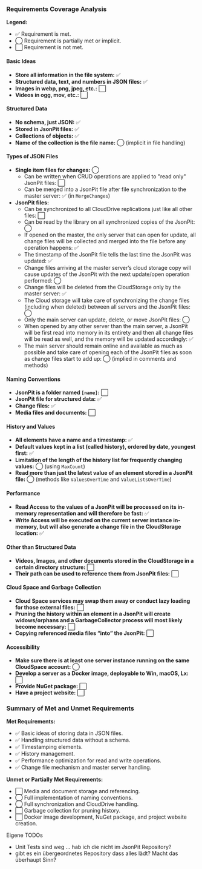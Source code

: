 ### Requirements Coverage Analysis

**Legend:**

- ✅ Requirement is met.
- ◯ Requirement is partially met or implicit.
- ⬜️ Requirement is not met.

#### Basic Ideas

- **Store all information in the file system:** ✅
- **Structured data, text, and numbers in JSON files:** ✅
- **Images in webp, png, jpeg, etc.:** ⬜️
- **Videos in ogg, mov, etc.:** ⬜️

#### Structured Data

- **No schema, just JSON:** ✅
- **Stored in JsonPit files:** ✅
- **Collections of objects:** ✅
- **Name of the collection is the file name:** ◯ (implicit in file handling)

#### Types of JSON Files

- **Single item files for changes:** ◯
  - Can be written when CRUD operations are applied to "read only" JsonPit files: ⬜️
  - Can be merged into a JsonPit file after file synchronization to the master server: ✅ (in `MergeChanges`)
- **JsonPit files:**
  - Can be synchronized to all CloudDrive replications just like all other files: ⬜️
  - Can be read by the library on all synchronized copies of the JsonPit: ◯
  - If opened on the master, the only server that can open for update, all change files will be collected and merged into the file before any operation happens: ✅
  - The timestamp of the JsonPit file tells the last time the JsonPit was updated: ✅
  - Change files arriving at the master server’s cloud storage copy will cause updates of the JsonPit with the next update/open operation performed: ◯
  - Change files will be deleted from the CloudStorage only by the master server: ✅
  - The Cloud storage will take care of synchronizing the change files (including when deleted) between all servers and the JsonPit files: ◯
  - Only the main server can update, delete, or move JsonPit files: ◯
  - When opened by any other server than the main server, a JsonPit will be first read into memory in its entirety and then all change files will be read as well, and the memory will be updated accordingly: ✅
  - The main server should remain online and available as much as possible and take care of opening each of the JsonPit files as soon as change files start to add up: ◯ (implied in comments and methods)

#### Naming Conventions

- **JsonPit is a folder named `[name]`:** ⬜️
- **JsonPit file for structured data:** ✅
- **Change files:** ✅
- **Media files and documents:** ⬜️

#### History and Values

- **All elements have a name and a timestamp:** ✅
- **Default values kept in a list (called history), ordered by date, youngest first:** ✅
- **Limitation of the length of the history list for frequently changing values:** ◯ (using `MaxCount`)
- **Read more than just the latest value of an element stored in a JsonPit file:** ◯ (methods like `ValuesOverTime` and `ValueListsOverTime`)

#### Performance

- **Read Access to the values of a JsonPit will be processed on its in-memory representation and will therefore be fast:** ✅
- **Write Access will be executed on the current server instance in-memory, but will also generate a change file in the CloudStorage location:** ✅

#### Other than Structured Data

- **Videos, Images, and other documents stored in the CloudStorage in a certain directory structure:** ⬜️
- **Their path can be used to reference them from JsonPit files:** ⬜️

#### Cloud Space and Garbage Collection

- **Cloud Space services may swap them away or conduct lazy loading for those external files:** ⬜️
- **Pruning the history within an element in a JsonPit will create widows/orphans and a GarbageCollector process will most likely become necessary:** ⬜️
- **Copying referenced media files “into” the JsonPit:** ⬜️

#### Accessibility

- **Make sure there is at least one server instance running on the same CloudSpace account:** ◯
- **Develop a server as a Docker image, deployable to Win, macOS, Lx:** ⬜️
- **Provide NuGet package:** ⬜️
- **Have a project website:** ⬜️

### Summary of Met and Unmet Requirements

**Met Requirements:**

- ✅ Basic ideas of storing data in JSON files.
- ✅ Handling structured data without a schema.
- ✅ Timestamping elements.
- ✅ History management.
- ✅ Performance optimization for read and write operations.
- ✅ Change file mechanism and master server handling.

**Unmet or Partially Met Requirements:**

- ⬜️ Media and document storage and referencing.
- ◯ Full implementation of naming conventions.
- ◯ Full synchronization and CloudDrive handling.
- ⬜️ Garbage collection for pruning history.
- ⬜️ Docker image development, NuGet package, and project website creation.


Eigene TODOs

* Unit Tests sind weg ... hab ich die nicht im JsonPit Repository?
* gibt es ein übergeordnetes Repository dass alles lädt? Macht das überhaupt Sinn?

